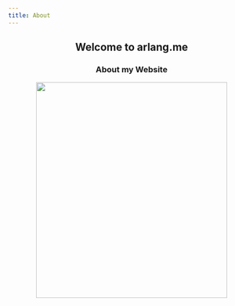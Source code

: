 ```yaml
---
title: About
---
```



<h2><p align="center">
    Welcome to arlang.me
</p></h2>


<h3><p align="center">
    About my Website
</p></h3>



<p align="center">
    <img width="390" height="440" src="https://avatars.githubusercontent.com/u/93165207?v=4">
</p>
